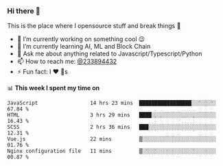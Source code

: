 ### Hi there 👋

<!--
**a233894432/a233894432** is a ✨ _special_ ✨ repository because its `README.md` (this file) appears on your GitHub profile.

Here are some ideas to get you started:

- 🔭 I’m currently working on ...
- 🌱 I’m currently learning ...
- 👯 I’m looking to collaborate on ...
- 🤔 I’m looking for help with ...
- 💬 Ask me about ...
- 📫 How to reach me: ...
- 😄 Pronouns: ...
- ⚡ Fun fact: ...
-->
 
 
This is the place where I opensource stuff and break things :rofl:

- 🔭 I’m currently working on something cool :wink:
- 🌱 I’m currently learning AI, ML and Block Chain
- 💬 Ask me about anything related to Javascript/Typescript/Python
- 📫 How to reach me: [@233894432](https://twitter.com/233894432)
- ⚡ Fun fact: I :heart: :dog:s

📊 **This week I spent my time on**
<!--START_SECTION:waka-->
```text
JavaScript                 14 hrs 23 mins  █████████████████░░░░░░░░   67.84 % 
HTML                       3 hrs 29 mins   ████░░░░░░░░░░░░░░░░░░░░░   16.43 % 
SCSS                       2 hrs 36 mins   ███░░░░░░░░░░░░░░░░░░░░░░   12.31 % 
Vue.js                     22 mins         ▒░░░░░░░░░░░░░░░░░░░░░░░░   01.76 % 
Nginx configuration file   11 mins         ▒░░░░░░░░░░░░░░░░░░░░░░░░   00.87 % 
```
<!--END_SECTION:waka-->

